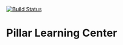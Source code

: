 [![Build Status](https://travis-ci.org/machen2/ApprenticeLearningApp.svg?branch=master)](https://travis-ci.org/machen2/ApprenticeLearningApp)

# Pillar Learning Center